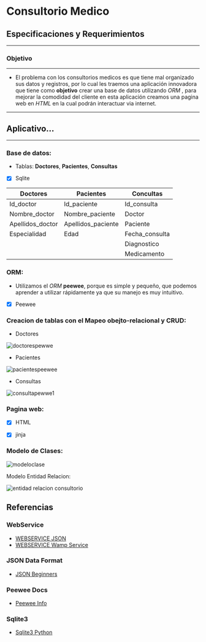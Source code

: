 # Consultorio Medico

## Especificaciones y Requerimientos
-----------------------------------------------------------------------------------------------------

### Objetivo
-----------------------------------------------------------------------------------------------------

- El problema con los consultorios medicos es que tiene mal organizado sus datos y registros, por lo cual les traemos una aplicación innovadora que tiene como **objetivo** crear una base de datos utilizando *ORM* , para mejorar la comodidad del cliente en esta aplicación creamos una pagina web en *HTML*  en la cual podrán interactuar via internet.

-----------------------------------------------------------------------------------------------------

## Aplicativo...
-----------------------------------------------------------------------------------------------------

### Base de datos:

- Tablas: **Doctores**, **Pacientes**, **Consultas**

- [x] Sqlite

| Doctores   | Pacientes | Concultas |
| ---------- | --------- | --------- |
| Id_doctor  | Id_paciente | Id_consulta |
| Nombre_doctor | Nombre_paciente | Doctor |
| Apellidos_doctor | Apellidos_paciente | Paciente |
| Especialidad | Edad | Fecha_consulta |
|                     |                | Diagnostico |
|                     |                | Medicamento |



### ORM:
- Utilizamos el *ORM* **peewee**,  porque es simple y pequeño, que podemos aprender a utilizar rápidamente ya que su manejo es muy intuitivo.

- [x] Peewee  

### Creacion de tablas con el Mapeo obejto-relacional y CRUD:

- Doctores

![doctorespewwe](https://user-images.githubusercontent.com/35546433/40743098-38f1022e-6416-11e8-9d74-00d85f5605e6.PNG)


- Pacientes 

![pacientespeewee](https://user-images.githubusercontent.com/35546433/40743197-7c3201e6-6416-11e8-93c2-da668be1f34a.PNG)

- Consultas

![consultapewwe1](https://user-images.githubusercontent.com/35546433/40743228-892073ba-6416-11e8-9d90-52fb2b2f1a03.PNG)


### Pagina web:

- [x] HTML
- [x] jinja


### Modelo de Clases:

![modeloclase](https://user-images.githubusercontent.com/35546433/40706787-6d000fd6-63b4-11e8-855e-a2f674f140c9.PNG)

Modelo Entidad Relacion:

![entidad relacion consultorio](https://user-images.githubusercontent.com/35546433/40707984-d66b24bc-63b7-11e8-9c47-754364aeffbf.PNG)


## Referencias

### WebService

- [WEBSERVICE JSON](https://www.youtube.com/watch?v=akIMTwskeOY&index=1&list=PLAg6Lv5Bbjjeh7m51aXdKcdWf6kMKylzN)
- [WEBSERVICE Wamp Service](https://www.youtube.com/watch?v=IkR_fewaWVc)

### JSON Data Format

- [JSON Beginners](https://www.youtube.com/watch?v=0yn7_YuIBdo&list=PLw02n0FEB3E2RDlD2cBULQjvXJ1K_jS1O&index=32)

### Peewee Docs

- [Peewee Info](http://docs.peewee-orm.com/en/latest/)
  

### Sqlite3

- [Sqlite3 Python](https://docs.python.org/3/library/sqlite3.html)






